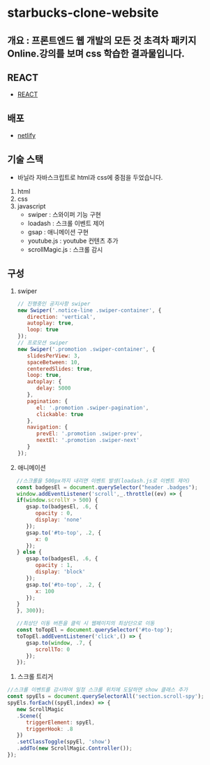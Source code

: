# starbucks-clone-website
## 개요 : 프론트엔드 웹 개발의 모든 것 초격차 패키지 Online.강의를 보며 css 학습한 결과물입니다.
## REACT
- [REACT](https://github.com/JunBum2ya/starbuks-clone-website-react)
## 배포
   - [netlify](https://rad-platypus-bf3217.netlify.app/)
## 기술 스택
- 바닐라 자바스크립트로 html과 css에 중점을 두었습니다.
1. html
2. css
3. javascript
   - swiper : 스와이퍼 기능 구현
   - loadash : 스크롤 이벤트 제어
   - gsap : 애니메이션 구현
   - youtube.js : youtube 컨텐츠 추가
   - scrollMagic.js : 스크롤 감시
## 구성
   1. swiper 
      ```javascript
      // 진행중인 공지사항 swiper
      new Swiper('.notice-line .swiper-container', {
         direction: 'vertical',
         autoplay: true,
         loop: true
      });
      // 프로모션 swiper
      new Swiper('.promotion .swiper-container', {
         slidesPerView: 3,
         spaceBetween: 10,
         centeredSlides: true,
         loop: true,
         autoplay: {
            delay: 5000
         },
         pagination: {
            el: '.promotion .swiper-pagination',
            clickable: true
         },
         navigation: {
            prevEl: '.promotion .swiper-prev',
            nextEl: '.promotion .swiper-next'
         }
      });
      ```
   1. 애니메이션
   ```javascript
      //스크롤을 500px까지 내리면 이벤트 발생(loadash.js로 이벤트 제어)
      const badgesEl = document.querySelector("header .badges");
      window.addEventListener('scroll',_.throttle((ev) => {
      if(window.scrollY > 500) {
         gsap.to(badgesEl, .6, {
            opacity : 0,
            display: 'none'
         });
         gsap.to('#to-top', .2, {
            x: 0
         });
      } else {
         gsap.to(badgesEl, .6, {
            opacity : 1,
            display: 'block'
         });
         gsap.to('#to-top', .2, {
            x: 100
         });
      }
      }, 300));

      //최상단 이동 버튼을 클릭 시 웹페이지의 최상단으로 이동
      const toTopEl = document.querySelector('#to-top');
      toTopEl.addEventListener('click',() => {
         gsap.to(window, .7, {
            scrollTo: 0
         });
      });
   ```
   1. 스크롤 트리거
   ```javascript
   //스크롤 이벤트를 감시하여 일정 스크롤 위치에 도달하면 show 클래스 추가
   const spyEls = document.querySelectorAll('section.scroll-spy');
   spyEls.forEach((spyEl,index) => {
      new ScrollMagic
      .Scene({
         triggerElement: spyEl,
         triggerHook: .8
      })
      .setClassToggle(spyEl, 'show')
      .addTo(new ScrollMagic.Controller());
   });
   ```
